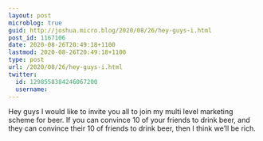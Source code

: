 ```yaml
---
layout: post
microblog: true
guid: http://joshua.micro.blog/2020/08/26/hey-guys-i.html
post_id: 1167106
date: 2020-08-26T20:49:18+1100
lastmod: 2020-08-26T20:49:18+1100
type: post
url: /2020/08/26/hey-guys-i.html
twitter:
  id: 1298558384246067200
  username: 
---
```

Hey guys I would like to invite you all to join my multi level marketing scheme for beer. If you can convince 10 of your friends to drink beer, and they can convince their 10 of friends to drink beer, then I think we’ll be rich.
